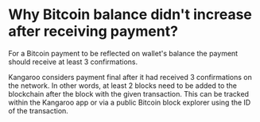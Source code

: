 # Why Bitcoin balance didn't increase after receiving payment?

For a Bitcoin payment to be reflected on wallet's balance the payment should receive at least 3 confirmations.

Kangaroo considers payment final after it had received 3 confirmations on the network. In other words, at least 2 blocks need to be added to the blockchain after the block with the given transaction. This can be tracked within the Kangaroo app or via a public Bitcoin block explorer using the ID of the transaction.

